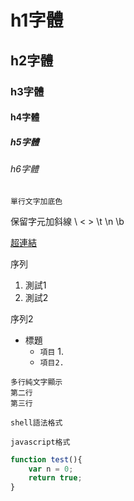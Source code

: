 # h1字體
## h2字體
### h3字體
#### h4字體
##### h5字體
###### h6字體

`單行文字加底色`

保留字元加斜線 \\ \< \> \t \n \b 

[超連結](http://github.com/)

序列
1. 測試1
2. 測試2

序列2
* 標題
	* `項目` 1.
	* `項目2.`

```
多行純文字顯示
第二行
第三行	
```

```shell
shell語法格式
```

`javascript格式`
```javascript
function test(){
	var n = 0;
	return true;
}
```
